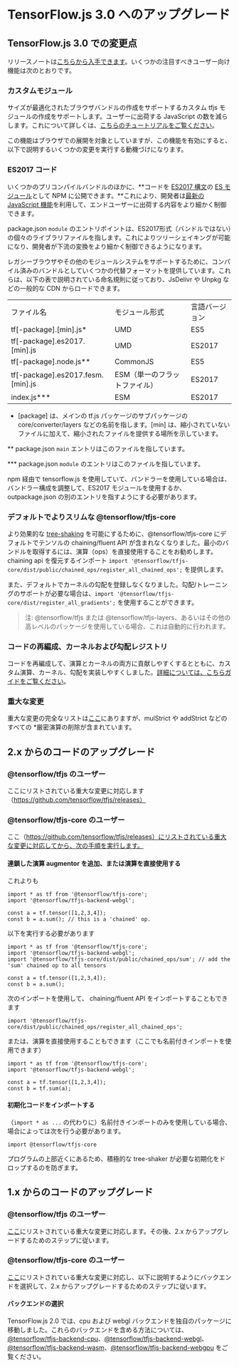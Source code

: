 # TensorFlow.js 3.0 へのアップグレード

## TensorFlow.js 3.0 での変更点

リリースノートは[こちらから入手できます](https://github.com/tensorflow/tfjs/releases)。いくつかの注目すべきユーザー向け機能は次のとおりです。

### カスタムモジュール

サイズが最適化されたブラウザバンドルの作成をサポートするカスタム tfjs モジュールの作成をサポートします。ユーザーに出荷する JavaScript の数を減らします。これについて詳しくは、[こちらのチュートリアルをご覧ください](https://github.com/tensorflow/tfjs-website/blob/master/docs/tutorials/deployment/size_optimized_bundles.md)。

この機能はブラウザでの展開を対象としていますが、この機能を有効にすると、以下で説明するいくつかの変更を実行する動機づけになります。

### ES2017 コード

いくつかのプリコンパイルバンドルのほかに、**コードを [ES2017 構文](https://developer.mozilla.org/en-US/docs/Web/JavaScript/Guide/Modules)の [ES モジュール](https://2ality.com/2016/02/ecmascript-2017.html)として NPM に公開できます。**これにより、開発者は[最新の JavaScript 機能](https://web.dev/publish-modern-javascript/)を利用して、エンドユーザーに出荷する内容をより細かく制御できます。

package.json `module` のエントリポイントは、ES2017形式（バンドルではない）の個々のライブラリファイルを指します。これによりツリーシェイキングが可能になり、開発者が下流の変換をより細かく制御できるようになります。

レガシーブラウザやその他のモジュールシステムをサポートするために、コンパイル済みのバンドルとしていくつかの代替フォーマットを提供しています。これらは、以下の表で説明されている命名規則に従っており、JsDelivr や Unpkg などの一般的な CDN からロードできます。

<table>
  <tr>
   <td>ファイル名</td>
   <td>モジュール形式</td>
   <td>言語バージョン</td>
  </tr>
  <tr>
   <td>tf[-package].[min].js*</td>
   <td>UMD</td>
   <td>ES5</td>
  </tr>
  <tr>
   <td>tf[-package].es2017.[min].js</td>
   <td>UMD</td>
   <td>ES2017</td>
  </tr>
  <tr>
   <td>tf[-package].node.js**</td>
   <td>CommonJS</td>
   <td>ES5</td>
  </tr>
  <tr>
   <td>tf[-package].es2017.fesm.[min].js</td>
   <td>ESM（単一のフラットファイル）</td>
   <td>ES2017</td>
  </tr>
  <tr>
   <td>index.js***</td>
   <td>ESM</td>
   <td>ES2017</td>
  </tr>
</table>

* [package] は、メインの tf.js パッケージのサブパッケージの core/converter/layers などの名前を指します。[min] は、縮小されていないファイルに加えて、縮小されたファイルを提供する場所を示しています。

** package.json `main` エントリはこのファイルを指しています。

*** package.json `module` のエントリはこのファイルを指しています。

npm 経由で tensorflow.js を使用していて、バンドラーを使用している場合は、バンドラー構成を調整して、ES2017 モジュールを使用するか、outpackage.json の別のエントリを指すようにする必要があります。

### デフォルトでよりスリムな @tensorflow/tfjs-core

より効果的な [tree-shaking](https://developers.google.com/web/fundamentals/performance/optimizing-javascript/tree-shaking) を可能にするために、@tensorflow/tfjs-core にデフォルトでテンソルの chaining/fluent API が含まれなくなりました。最小のバンドルを取得するには、演算（ops）を直接使用することをお勧めします。chaining api を復元するインポート `import '@tensorflow/tfjs-core/dist/public/chained_ops/register_all_chained_ops';` を提供します。

また、デフォルトでカーネルの勾配を登録しなくなりました。勾配/トレーニングのサポートが必要な場合は、`import '@tensorflow/tfjs-core/dist/register_all_gradients';` を使用することができます。

> 注: @tensorflow/tfjs または @tensorflow/tfjs-layers、あるいはその他の高レベルのパッケージを使用している場合、これは自動的に行われます。

### コードの再編成、カーネルおよび勾配レジストリ

コードを再編成して、演算とカーネルの両方に貢献しやすくするとともに、カスタム演算、カーネル、勾配を実装しやすくしました。[詳細については、こちらガイドをご覧ください](https://www.tensorflow.org/js/guide/custom_ops_kernels_gradients)。

### 重大な変更

重大な変更の完全なリストは[ここ](https://github.com/tensorflow/tfjs/releases)にありますが、mulStrict や addStrict などのすべての *厳密演算の削除が含まれています。

## 2.x からのコードのアップグレード

### @tensorflow/tfjs のユーザー

ここにリストされている重大な変更に対応します（https://github.com/tensorflow/tfjs/releases）

### @tensorflow/tfjs-core のユーザー

ここ（https://github.com/tensorflow/tfjs/releases）にリストされている重大な変更に対応してから、次の手順を実行します。

#### 連鎖した演算 augmentor を追加、または演算を直接使用する

これよりも

```
import * as tf from '@tensorflow/tfjs-core';
import '@tensorflow/tfjs-backend-webgl';

const a = tf.tensor([1,2,3,4]);
const b = a.sum(); // this is a 'chained' op.
```

以下を実行する必要があります

```
import * as tf from '@tensorflow/tfjs-core';
import '@tensorflow/tfjs-backend-webgl';
import '@tensorflow/tfjs-core/dist/public/chained_ops/sum'; // add the 'sum' chained op to all tensors

const a = tf.tensor([1,2,3,4]);
const b = a.sum();
```

次のインポートを使用して、 chaining/fluent API をインポートすることもできます

```
import '@tensorflow/tfjs-core/dist/public/chained_ops/register_all_chained_ops';
```

または、演算を直接使用することもできます（ここでも名前付きインポートを使用できます）

```
import * as tf from '@tensorflow/tfjs-core';
import '@tensorflow/tfjs-backend-webgl';

const a = tf.tensor([1,2,3,4]);
const b = tf.sum(a);
```

#### 初期化コードをインポートする

（`import * as ...` の代わりに）名前付きインポートのみを使用している場合、場合によっては次を行う必要があります。

```
import @tensorflow/tfjs-core
```

プログラムの上部近くにあるため、積極的な tree-shaker が必要な初期化をドロップするのを防ぎます。

## 1.x からのコードのアップグレード

### @tensorflow/tfjs のユーザー

[ここ](https://github.com/tensorflow/tfjs/releases/tag/tfjs-v2.0.0)にリストされている重大な変更に対応します。その後、2.x からアップグレードするためのステップに従います。

### @tensorflow/tfjs-core のユーザー

[ここ](https://github.com/tensorflow/tfjs/releases/tag/tfjs-v2.0.0)にリストされている重大な変更に対応し、以下に説明するようにバックエンドを選択して、2.x からアップグレードするためのステップに従います。

#### バックエンドの選択

TensorFlow.js 2.0 では、cpu および webgl バックエンドを独自のパッケージに移動しました。これらのバックエンドを含める方法については、[@tensorflow/tfjs-backend-cpu](https://www.npmjs.com/package/@tensorflow/tfjs-backend-cpu)、[@tensorflow/tfjs-backend-webgl](https://www.npmjs.com/package/@tensorflow/tfjs-backend-webgl)、[@tensorflow/tfjs-backend-wasm](https://www.npmjs.com/package/@tensorflow/tfjs-backend-wasm)、[@tensorflow/tfjs-backend-webgpu](https://www.npmjs.com/package/@tensorflow/tfjs-backend-webgpu) をご覧ください。
